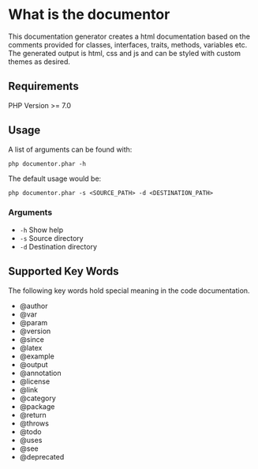 # What is the documentor

This documentation generator creates a html documentation based on the comments provided for classes, interfaces, traits, methods, variables etc. The generated output is html, css and js and can be styled with custom themes as desired.

## Requirements

PHP Version >= 7.0

## Usage

A list of arguments can be found with:

```
php documentor.phar -h
```

The default usage would be:

```
php documentor.phar -s <SOURCE_PATH> -d <DESTINATION_PATH>
```

### Arguments

* `-h` Show help
* `-s` Source directory
* `-d` Destination directory

## Supported Key Words

The following key words hold special meaning in the code documentation.

* @author
* @var
* @param
* @version
* @since
* @latex
* @example
* @output
* @annotation
* @license
* @link
* @category
* @package
* @return
* @throws
* @todo
* @uses
* @see
* @deprecated